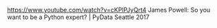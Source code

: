 
https://www.youtube.com/watch?v=cKPlPJyQrt4
James Powell: So you want to be a Python expert? | PyData Seattle 2017

